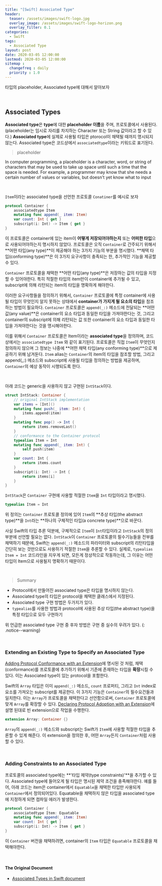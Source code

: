 ```yaml
---
title: "[Swift] Associated Type"
header:
  teaser: /assets/images/swift-logo.jpg
  overlay_image: /assets/images/swift-logo-horizon.png
  overlay_filter: 0.1
categories:
  - Swift
tags:
  - Associated Type
layout: post
date: 2020-03-05 12:00:00
lastmod: 2020-03-05 12:00:00
sitemap :
  changefreq : daily
  priority : 1.0
---
```


타입의 placeholder, Associated type에 대해서 알아보자

<br>

## Associated Types

**Associated type**은 **type**에 대한 **placeholder 이름**을 주며, 프로토콜에서 사용된다. (placeholder는 임시로 자리를 차지하는 Character 또는 String 값이라고 할 수 있다.) **Associated type**에 실제로 사용될 타입은 ptorocol이 채택될 때까지 명시되지 않는다. Associated type은 코드상에서 `associatedtype`이라는 키워드로 표기된다.

> placeholder

In computer programming, a placeholder is a character, word, or string of characters that may be used to take up space until such a time that the space is needed. For example, a programmer may know that she needs a certain number of values or variables, but doesn't yet know what to input

<br>

`Item`이라는 associated type을 선언한 프로토콜 `Conatiner`를 예시로 보자

```swift
protocol Container {
    associatedtype Item
    mutating func append(_ item: Item)
    var count: Int { get }
    subscript(i: Int) -> Item { get }
}
```

이 프로토콜은 container에 있는 item이 **어떻게 저장되어야하는지** 또는 **어떠한 타입**으로 사용되어야하는지 명시하지 않았다. 프로토콜은 오직 `Container`로 간주되기 위해서 **어떤 타입(any type)**이 제공해야 하는 3가지 기능의 부분을 명시했다. **채택 타입(conforming type)**은 이 3가지 요구사항이 충족되는 한, 추가적인 기능을 제공할 수 있다.

`Container` 프로토콜을 채택한 **어떤 타입(any type)**은 저장하는 값의 타입을 지정할 수 있어야한다. 특히 적절한 타입의 item만이 container에 추가될 수 있고, subscript에 의해 리턴되는 item의 타입을 명확하게 해야한다. 

이러한 요구사항들을 정의하기 위해서, `Container` 프로토콜에 특정 container에 사용될 타입이 무엇인지 알지 못하는 상태에서 **container가 가지게 될 요소의 타입**을 참조하는 방법이 필요하다. `Container` 프로토콜은 `append(_:)` 메소드에 전달되는 **어떤 값(any value)**은 container의 요소 타입과 동일한 타입을 가져야한다는 것, 그리고 container의 subscript에 의해 리턴되는 값 또한 container의 요소 타입과 동일한 타입을 가져야한다는 것을 명시해야한다.

이를 위해서 `Container` 프로토콜은 Item이라는 **associated type**을 정의하며, 코드상에서는 `associatedtype Item` 와 같이 표기된다. 프로토콜은 직접 `Item`이 무엇인지 정의하지 않으며 그 정보는 나중에 **어떤 채택 타입(any conforming type)**으로 제공하기 위해 남겨둔다. `Item` alias는 `Container`의 item의 타입을 참조할 방법, 그리고 append(_:) 메소드와 subscript에 사용될 타입을 정의하는 방법을 제공하며, `Container`의 예상 동작이 시행되도록 한다.

<br>

아래 코드는 generic을 사용하지 않고 구현된 `IntStack`이다. 

```swift
struct IntStack: Container {
    // original IntStack implementation
    var items = [Int]()
    mutating func push(_ item: Int) {
        items.append(item)
    }
    mutating func pop() -> Int {
        return items.removeLast()
    }
    // conformance to the Container protocol
    typealias Item = Int
    mutating func append(_ item: Int) {
        self.push(item)
    }
    var count: Int {
        return items.count
    }
    subscript(i: Int) -> Int {
        return items[i]
    }
}
```

`IntStack`은 `Container` 구현에 사용할 적절한 `Item`을 `Int` 타입이라고 명시했다.

```swift
typealias Item = Int
```

위 정의는 `Container` 프로토콜 정의에 있어 `Item`의 **추상 타입(the abstract type)**을 `Int`라는 **하나의 구체적인 타입(a concrete type)**으로 바꾼다.

사실 Swift의 타입 추론 덕분에, 구체적으로 `Item`이 `Int`타입이라고 `IntStack`의 정의 부분에 선언할 필요는 없다. `IntStack`이 `Container` 프로토콜의 필수기능들을 전부를 채택하기 때문에, Swift는 `append(_:)` 메소드의 파라미터와 subscript의 리턴타입을 간단히 보는 것만으로도 사용하기 적절한 `Item`을 추론할 수 있다. 실제로, `typealias Item = Int` 코드라인을 지우게 되면, 모든게 정상적으로 작동하는데, 그 이유는 어떤 타입이 Item으로 사용될지 명확하기 때문이다.

<br>

> Summary

- Protocol에서 만들어진 associated type은 타입을 명시하지 않는다.
- Associated type의 타입은 protocol을 채택한 클래스에서 지정된다.
- Associated type 구현 방법은 두가지가 있다.
- `typealias`를 사용한 방법과 protocol에 사용된 추상 타입(the abstract type)을 특정 타입으로 모두 구현하기

위 언급한 associated type 구현 중 후자 방법은 구현 중 실수의 우려가 있다.
{: .notice--warning}

<br>

### Extending an Existing Type to Specify an Associated Type

 [Adding Protocol Conformance with an Extension](https://docs.swift.org/swift-book/LanguageGuide/Protocols.html#ID277)에 명시된 것 처럼, 채택(conformance)를 프로토콜에 추가하기 위해서 기존에 존재하는 타입을 **확장**시킬 수 있다. 이는 Associated type이 있는 protocol을 포함한다.

Swift의 `Array` 타입은 이미 `append(_:)` 메소드, `count` 프로퍼티, 그리고 `Int` index로 요소를 가져오는 subscript를 제공한다. 이 3가지 기능은 `Container`의 필수요건들과 일치한다. 이는 `Array`가 프로토콜을 채택한다고 선언함으로써, `Container` 프로토콜에 맞게 `Array`를 확장할 수 있다. [Declaring Protocol Adoption with an Extension](https://docs.swift.org/swift-book/LanguageGuide/Protocols.html#ID278)에 설명 된대로 빈 extension으로 작업을 수행한다.

```swift
extension Array: Container {}
```

`Array`의 `append(_:)` 메소드와 subscript는 Swift가 `Item`에 사용할 적절한 타입을 추론할 수 있게 해준다. 이 extension을 정의한 후, 어떤 `Array`든지 `Container`처럼 사용할 수 있다.

<br>

### Adding Constraints to an Associated Type

프로토콜의 associated type에는 **'타입 제약(type constraints)'**을 추가할 수 있다. Associated type에 들어오게 될 타입은 명시된 제약 조건을 충족해야한다. 예를 들어, 아래 코드는 item은 container에서 `Equatable`을 채택한 타입만 사용되게 `Container`에서 정의되어있다. Equatable을 채택하지 않은 타입을 associated type에 지정하게 되면 컴파일 에러가 발생한다.

```swift
protocol Container {
    associatedtype Item: Equatable
    mutating func append(_ item: Item)
    var count: Int { get }
    subscript(i: Int) -> Item { get }
}
```

이 `Container` 버전을 채택하려면, container의 `Item` 타입은 `Equatable` 프로토콜을 채택해야한다.

<br>

#### The Original Document

- [Associated Types in Swift document](https://docs.swift.org/swift-book/LanguageGuide/Generics.html#ID189)
